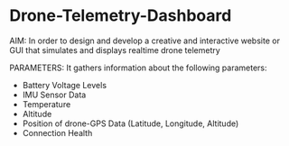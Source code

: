 # Drone-Telemetry-Dashboard

AIM:
In order to design and develop a creative and interactive website or GUI that simulates and displays realtime drone telemetry

PARAMETERS:
 It gathers information about the following parameters:
* Battery Voltage Levels
* IMU Sensor Data
* Temperature 
* Altitude 
* Position of drone-GPS Data (Latitude, Longitude, Altitude)
* Connection Health
